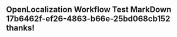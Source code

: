 <properties
ms.topic="hero-topic"
ms.test1="hero-topic"
ms.test2="test"/>

## OpenLocalization Workflow Test MarkDown 17b6462f-ef26-4863-b66e-25bd068cb152 thanks!
